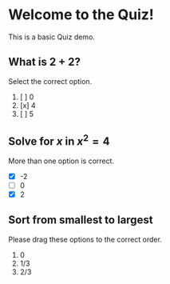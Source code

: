 # Welcome to the Quiz!

This is a basic Quiz demo. 

<!-- This text is a comment, it is not shown in the quiz. -->
<!-- Each question is declared by a heading `##` prefix, with a list of options. -->

## What is 2 + 2?

<!-- MCQs can be defined by a list of options with checkboxes. -->
<!-- A Single-Choice Question has only one checkbox with the x character. -->

Select the correct option.

1. [ ] 0
2. [x] 4
3. [ ] 5

## Solve for $x$ in  $x^2 = 4$

<!-- Equations can be written by enclosing in $ $ (dollar signs) -->
<!-- A Multiple-Choice Question multiple checkboxes with the 'x' character. -->
<!-- Unordered list can also be used (defined by dashes). -->

More than one option is correct.

- [x] -2
- [ ] 0
- [x] 2

## Sort from smallest to largest

<!-- An ordered list of options without checkboxes is shown as a Sequence question. -->

Please drag these options to the correct order.

1. 0
2. 1/3
3. 2/3

